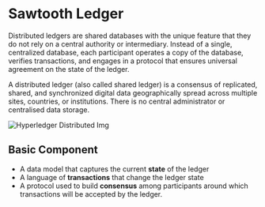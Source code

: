 # Sawtooth Ledger

Distributed ledgers are shared databases with the unique feature that they do not rely on a central authority or intermediary. Instead of a single, centralized database, each participant operates a copy of the database, verifies transactions, and engages in a protocol that ensures universal agreement on the state of the ledger.

A distributed ledger (also called shared ledger) is a consensus of replicated, shared, and synchronized digital data geographically spread across multiple sites, countries, or institutions. There is no central administrator or centralised data storage.


![Hyperledger Distributed Img](http://kiro112.github.io/presentation/hyperledger/images/hyperledgerdistributed.png)


## Basic Component
- A data model that captures the current __state__ of the ledger
- A language of __transactions__ that change the ledger state
- A protocol used to build __consensus__ among participants around which transactions will be accepted by the ledger.